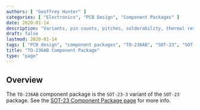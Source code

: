```yaml
---
authors: [ "Geoffrey Hunter" ]
categories: [ "Electronics", "PCB Design", "Component Packages" ]
date: 2020-01-14
description: "Variants, pin counts, pitches, solderability, thermal resistances, dimensions, land patterns, 3D models and more info for the TO-236AB component package."
draft: false
lastmod: 2020-01-14
tags: [ "PCB design", "component packages", "TO-236AB", "SOT-23", "SOT-23-3" ]
title: "TO-236AB Component Package"
type: "page"
---
```


## Overview

The `TO-236AB` component package is the `SOT-23-3` variant of the `SOT-23` package. See the [SOT-23 Component Package page](../sot-23-component-package) for more info.
